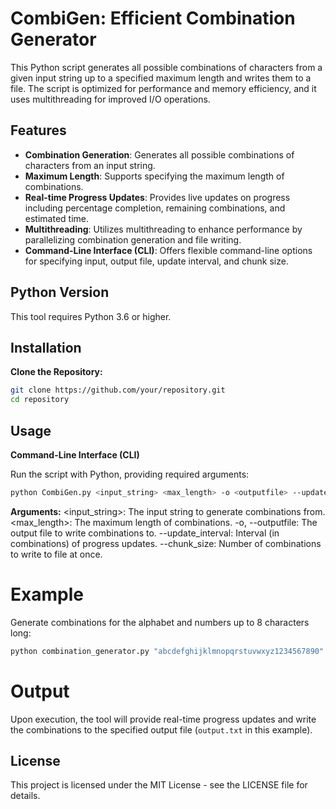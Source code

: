 # CombiGen: Efficient Combination Generator
This Python script generates all possible combinations of characters from a given input string up to a specified maximum length and writes them to a file. The script is optimized for performance and memory efficiency, and it uses multithreading for improved I/O operations.

## Features

- **Combination Generation**: Generates all possible combinations of characters from an input string.
- **Maximum Length**: Supports specifying the maximum length of combinations.
- **Real-time Progress Updates**: Provides live updates on progress including percentage completion, remaining combinations, and estimated time.
- **Multithreading**: Utilizes multithreading to enhance performance by parallelizing combination generation and file writing.
- **Command-Line Interface (CLI)**: Offers flexible command-line options for specifying input, output file, update interval, and chunk size.

## Python Version

This tool requires Python 3.6 or higher.

## Installation

**Clone the Repository:**

   ```bash
   git clone https://github.com/your/repository.git
   cd repository
   ```
## Usage

**Command-Line Interface (CLI)**

Run the script with Python, providing required arguments:
```bash
python CombiGen.py <input_string> <max_length> -o <outputfile> --update_interval <update_interval> --chunk_size <chunk_size>
```
**Arguments:**
<input_string>: The input string to generate combinations from.
<max_length>: The maximum length of combinations.
-o, --outputfile: The output file to write combinations to.
--update_interval: Interval (in combinations) of progress updates.
--chunk_size: Number of combinations to write to file at once.

# Example
Generate combinations for the alphabet and numbers up to 8 characters long:
```bash
python combination_generator.py "abcdefghijklmnopqrstuvwxyz1234567890" 8 -o output.txt --update_interval 1000 --chunk_size 10000
```
# Output
Upon execution, the tool will provide real-time progress updates and write the combinations to the specified output file (`output.txt` in this example).

## License
This project is licensed under the MIT License - see the LICENSE file for details.
